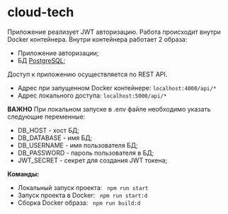 # cloud-tech

Приложение реализует JWT авторизацию. Работа происходит внутри Docker контейнера. Внутри контейнера работает 2 образа:

* Приложение авторизации;
* БД [PostgreSQL](https://github.com/docker-library/postgres);

Доступ к приложению осуществляется по REST API.

* Адрес при запущенном Docker контейнере: `localhost:4000/api/*`
* Адрес локального доступа: `localhost:5000/api/*`

**ВАЖНО**
При локальном запуске в .env файле необходимо указать следующие переменные:

* DB_HOST - хост БД;
* DB_DATABASE - имя БД;
* DB_USERNAME - имя пользователя БД;
* DB_PASSWORD - пароль пользователя в БД;
* JWT_SECRET - секрет для создания JWT токена;

**Команды:**

* Локальный запуск проекта: ` npm run start`
* Запуск проекта в Docker: ` npm run start:d`
* Сборка Docker образа: ` npm run build:d`